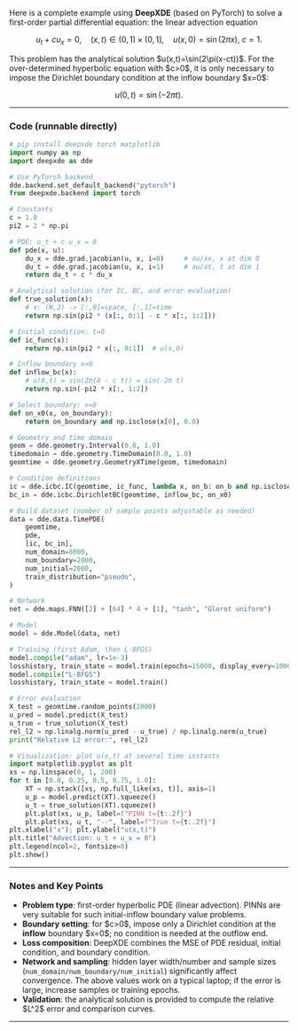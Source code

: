 Here is a complete example using **DeepXDE** (based on PyTorch) to solve a first-order partial differential equation: the linear advection equation

$$
u_t + cu_x = 0,\quad (x,t)\in(0,1)\times(0,1],\quad
u(x,0)=\sin(2\pi x),\ c=1.
$$

This problem has the analytical solution \$u(x,t)=\sin(2\pi(x-ct))\$. For the over-determined hyperbolic equation with \$c>0\$, it is only necessary to impose the Dirichlet boundary condition at the inflow boundary \$x=0\$:

$$
u(0,t)=\sin(-2\pi t).
$$

---

### Code (runnable directly)

```python
# pip install deepxde torch matplotlib
import numpy as np
import deepxde as dde

# Use PyTorch backend
dde.backend.set_default_backend("pytorch")
from deepxde.backend import torch

# Constants
c = 1.0
pi2 = 2 * np.pi

# PDE: u_t + c u_x = 0
def pde(x, u):
    du_x = dde.grad.jacobian(u, x, i=0)     # ∂u/∂x, x at dim 0
    du_t = dde.grad.jacobian(u, x, i=1)     # ∂u/∂t, t at dim 1
    return du_t + c * du_x

# Analytical solution (for IC, BC, and error evaluation)
def true_solution(x):
    # x: (N,2) -> [:,0]=space, [:,1]=time
    return np.sin(pi2 * (x[:, 0:1] - c * x[:, 1:2]))

# Initial condition: t=0
def ic_func(x):
    return np.sin(pi2 * x[:, 0:1])  # u(x,0)

# Inflow boundary x=0
def inflow_bc(x):
    # u(0,t) = sin(2π(0 - c t)) = sin(-2π t)
    return np.sin(-pi2 * x[:, 1:2])

# Select boundary: x=0
def on_x0(x, on_boundary):
    return on_boundary and np.isclose(x[0], 0.0)

# Geometry and time domain
geom = dde.geometry.Interval(0.0, 1.0)
timedomain = dde.geometry.TimeDomain(0.0, 1.0)
geomtime = dde.geometry.GeometryXTime(geom, timedomain)

# Condition definitions
ic = dde.icbc.IC(geomtime, ic_func, lambda x, on_b: on_b and np.isclose(x[1], 0.0))
bc_in = dde.icbc.DirichletBC(geomtime, inflow_bc, on_x0)

# Build dataset (number of sample points adjustable as needed)
data = dde.data.TimePDE(
    geomtime,
    pde,
    [ic, bc_in],
    num_domain=8000,
    num_boundary=2000,
    num_initial=2000,
    train_distribution="pseudo",
)

# Network
net = dde.maps.FNN([2] + [64] * 4 + [1], "tanh", "Glorot uniform")

# Model
model = dde.Model(data, net)

# Training (first Adam, then L-BFGS)
model.compile("adam", lr=1e-3)
losshistory, train_state = model.train(epochs=15000, display_every=1000)
model.compile("L-BFGS")
losshistory, train_state = model.train()

# Error evaluation
X_test = geomtime.random_points(2000)
u_pred = model.predict(X_test)
u_true = true_solution(X_test)
rel_l2 = np.linalg.norm(u_pred - u_true) / np.linalg.norm(u_true)
print("Relative L2 error:", rel_l2)

# Visualization: plot u(x,t) at several time instants
import matplotlib.pyplot as plt
xs = np.linspace(0, 1, 200)
for t in [0.0, 0.25, 0.5, 0.75, 1.0]:
    XT = np.stack([xs, np.full_like(xs, t)], axis=1)
    u_p = model.predict(XT).squeeze()
    u_t = true_solution(XT).squeeze()
    plt.plot(xs, u_p, label=f"PINN t={t:.2f}")
    plt.plot(xs, u_t, "--", label=f"True t={t:.2f}")
plt.xlabel("x"); plt.ylabel("u(x,t)")
plt.title("Advection: u_t + u_x = 0")
plt.legend(ncol=2, fontsize=8)
plt.show()
```

---

### Notes and Key Points

* **Problem type**: first-order hyperbolic PDE (linear advection). PINNs are very suitable for such initial-inflow boundary value problems.
* **Boundary setting**: for \$c>0\$, impose only a Dirichlet condition at the **inflow** boundary \$x=0\$; no condition is needed at the outflow end.
* **Loss composition**: DeepXDE combines the MSE of PDE residual, initial condition, and boundary condition.
* **Network and sampling**: hidden layer width/number and sample sizes (`num_domain/num_boundary/num_initial`) significantly affect convergence. The above values work on a typical laptop; if the error is large, increase samples or training epochs.
* **Validation**: the analytical solution is provided to compute the relative \$L^2\$ error and comparison curves.

---

